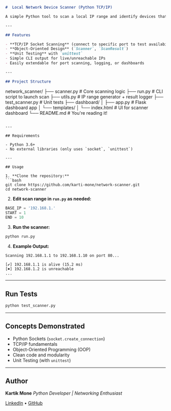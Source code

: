 
```markdown
#  Local Network Device Scanner (Python TCP/IP)

A simple Python tool to scan a local IP range and identify devices that are alive by attempting TCP connections (default: port 80). Designed with OOP principles, socket programming, and unit testing support.

---

## Features

- **TCP/IP Socket Scanning** (connect to specific port to test availability)
- **Object-Oriented Design** (`Scanner`, `ScanResult`)
- **Unit Testing** with `unittest`
- Simple CLI output for live/unreachable IPs
- Easily extendable for port scanning, logging, or dashboards

---

## Project Structure

```

network_scanner/ ├── scanner.py # Core scanning logic ├── run.py # CLI script to launch scan ├── utils.py # IP range generator + result logger ├── test_scanner.py # Unit tests ├── dashboard/ │ ├── app.py # Flask dashboard app │ └── templates/ │ └── index.html # UI for scanner dashboard └── README.md # You're reading it!

````

---

## Requirements

- Python 3.6+
- No external libraries (only uses `socket`, `unittest`)

---

## Usage

1. **Clone the repository:**
```bash
git clone https://github.com/karti-mone/network-scanner.git
cd network-scanner
````

2. **Edit scan range in `run.py` as needed:**

```python
BASE_IP = '192.168.1.'
START = 1
END = 10
```

3. **Run the scanner:**

```bash
python run.py
```

4. **Example Output:**

```
Scanning 192.168.1.1 to 192.168.1.10 on port 80...

[✔] 192.168.1.1 is alive (15.2 ms)
[✖] 192.168.1.2 is unreachable
...
```

---

## Run Tests

```bash
python test_scanner.py
```
---

## Concepts Demonstrated

* Python Sockets (`socket.create_connection`)
* TCP/IP fundamentals
* Object-Oriented Programming (OOP)
* Clean code and modularity
* Unit Testing (with `unittest`)

---

## Author

**Kartik Mone**
*Python Developer | Networking Enthusiast*

[LinkedIn](https://www.linkedin.com/in/kartik-mone-44138b200/) • [GitHub](https://github.com/kartik-mone/)

```
